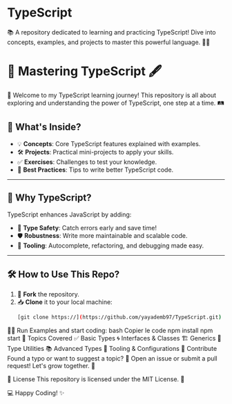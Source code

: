 # TypeScript
📚 A repository dedicated to learning and practicing TypeScript! Dive into concepts, examples, and projects to master this powerful language. 🚀✨
# 🚀 Mastering TypeScript 🖋️

🎉 Welcome to my TypeScript learning journey! This repository is all about exploring and understanding the power of TypeScript, one step at a time. 🛤️

## 📖 **What's Inside?**
- 💡 **Concepts**: Core TypeScript features explained with examples.
- 🛠️ **Projects**: Practical mini-projects to apply your skills.
- ✅ **Exercises**: Challenges to test your knowledge.
- 🎯 **Best Practices**: Tips to write better TypeScript code.

---

## 📜 **Why TypeScript?**
TypeScript enhances JavaScript by adding:
- 🚨 **Type Safety**: Catch errors early and save time!
- 🛡️ **Robustness**: Write more maintainable and scalable code.
- 🚀 **Tooling**: Autocomplete, refactoring, and debugging made easy.

---

## 🛠️ **How to Use This Repo?**
1. 🍴 **Fork** the repository.
2. 📥 **Clone** it to your local machine:
   ```bash
   [git clone https://](https://github.com/yayademb97/TypeScript.git)
🏃‍♂️ Run Examples and start coding:
bash
Copier le code
npm install
npm start
🧩 Topics Covered
✅ Basic Types
🌀 Interfaces & Classes
🏗️ Generics
🎨 Type Utilities
📚 Advanced Types
🔧 Tooling & Configurations
📢 Contribute
Found a typo or want to suggest a topic? 🤔 Open an issue or submit a pull request! Let's grow together. 🌱

📜 License
This repository is licensed under the MIT License. 📄

💻 Happy Coding! ✨

